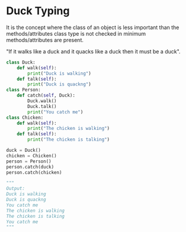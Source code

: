 # Duck Typing
It is the concept where the class of an object is less important than the methods/attributes class type is not checked in minimum methods/attributes are present.

"If it walks like a duck and it quacks like a duck then it must be a duck".

```py
class Duck:
    def walk(self):
        print("Duck is walking")
    def talk(self):
        print("Duck is quackng")
class Person:
    def catch(self, Duck):
        Duck.walk()
        Duck.talk()
        print("You catch me")
class Chicken:
    def walk(self):
        print("The chicken is walking")
    def talk(self):
        print("The chicken is talking")

duck = Duck()
chicken = Chicken()
person = Person()
person.catch(duck)
person.catch(chicken)

"""
Output:
Duck is walking
Duck is quackng
You catch me
The chicken is walking
The chicken is talking
You catch me
"""
```